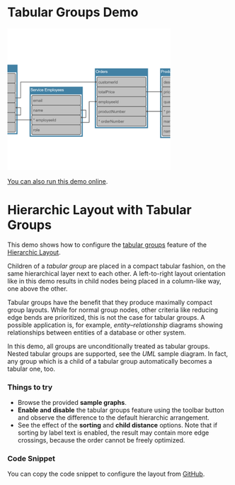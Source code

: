 # Tabular Groups Demo

<img src="../../resources/image/tabular-groups.png" alt="demo-thumbnail" height="320"/>

[You can also run this demo online](https://live.yworks.com/demos/layout/tabular-groups/index.html).

# Hierarchic Layout with Tabular Groups

This demo shows how to configure the [tabular groups](https://docs.yworks.com/yfileshtml/#/api/HierarchicLayoutData#tabularGroups) feature of the [Hierarchic Layout](https://docs.yworks.com/yfileshtml/#/api/HierarchicLayout).

Children of a _tabular group_ are placed in a compact tabular fashion, on the same hierarchical layer next to each other. A left-to-right layout orientation like in this demo results in child nodes being placed in a column-like way, one above the other.

Tabular groups have the benefit that they produce maximally compact group layouts. While for normal group nodes, other criteria like reducing edge bends are prioritized, this is not the case for tabular groups. A possible application is, for example, _entity–relationship_ diagrams showing relationships between entities of a database or other system.

In this demo, all groups are unconditionally treated as tabular groups. Nested tabular groups are supported, see the _UML_ sample diagram. In fact, any group which is a child of a tabular group automatically becomes a tabular one, too.

### Things to try

- Browse the provided **sample graphs**.
- **Enable and disable** the tabular groups feature using the toolbar button and observe the difference to the default hierarchic arrangement.
- See the effect of the **sorting** and **child distance** options. Note that if sorting by label text is enabled, the result may contain more edge crossings, because the order cannot be freely optimized.

### Code Snippet

You can copy the code snippet to configure the layout from [GitHub](https://github.com/yWorks/yfiles-for-html-demos/blob/master/demos/layout/tabulargroups/HierarchicLayoutTabularGroups.ts).

